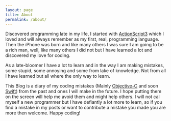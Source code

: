 ```yaml
---
layout: page
title: About
permalink: /about/
---
```



Discovered programming late in my life, I started with [ActionScript3][actionscript-link] which I loved and will always remember as my first, real, programming language. Then the iPhone was born and like many others I was sure I am going to be a rich man, well, like many others I did not but I have learned a lot and discovered my love for coding. 

As a late-bloomer I have a lot to learn and in the way I am making mistakes, some stupid, some annoying and some from lake of knowledge. Not from all I have learned but all where the only way to learn. 

This Blog is a diary of my coding mistakes \(Mainly [Objective-C][objectivec-link] and soon [Swift][swift-link]) from the past and ones I will make in the future. I hope putting them on the screen will help me avoid them and might help others. I will not cal myself a new programmer but I have defiantly a lot more to learn, so if you find a mistake in my posts or want to contribute a mistake you made you are more then welcome. Happy coding!

[actionscript-link]: http://en.wikipedia.org/wiki/ActionScript
[objectivec-link]:   https://developer.apple.com/library/mac/documentation/Cocoa/Conceptual/ProgrammingWithObjectiveC/Introduction/Introduction.html
[swift-link]:        https://developer.apple.com/swift/